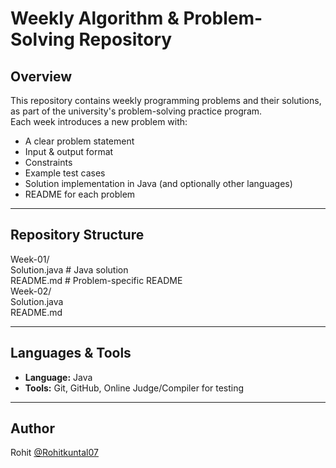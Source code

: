 # Weekly Algorithm & Problem-Solving Repository

##  Overview
This repository contains weekly programming problems and their solutions, as part of the university's problem-solving practice program.  
Each week introduces a new problem with:
- A clear problem statement
- Input & output format
- Constraints
- Example test cases
- Solution implementation in Java (and optionally other languages)
- README for each problem

---

##  Repository Structure
Week-01/<br>
Solution.java # Java solution<br>
README.md # Problem-specific README<br>
Week-02/<br>
Solution.java<br>
README.md<br>

---

##  Languages & Tools
- **Language:** Java
- **Tools:** Git, GitHub, Online Judge/Compiler for testing

---

## Author 
Rohit [@Rohitkuntal07](https://github.com/Rohitkuntal07)
